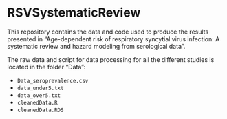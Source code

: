 # RSVSystematicReview

This repository contains the data and code used to produce the results
presented in “Age-dependent risk of respiratory syncytial virus
infection: A systematic review and hazard modeling from serological
data”.

The raw data and script for data processing for all the different
studies is located in the folder “Data”:

-   `Data_seroprevalence.csv`
-   `data_under5.txt`
-   `data_over5.txt`
-   `cleanedData.R`
-   `cleanedData.RDS`
